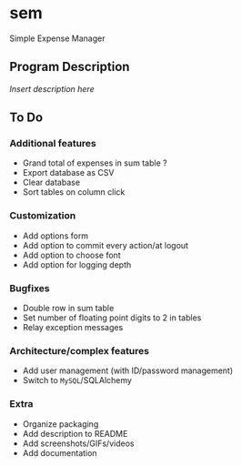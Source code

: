 # sem
Simple Expense Manager



## Program Description

*Insert description here*



## To Do

### Additional features
+ Grand total of expenses in sum table ?
+ Export database as CSV
+ Clear database
+ Sort tables on column click

### Customization
+ Add options form
+ Add option to commit every action/at logout
+ Add option to choose font
+ Add option for logging depth

### Bugfixes
+ Double row in sum table
+ Set number of floating point digits to 2 in tables
+ Relay exception messages

### Architecture/complex features
+ Add user management (with ID/password management)
+ Switch to `MySQL`/SQLAlchemy

### Extra
+ Organize packaging
+ Add description to README
+ Add screenshots/GIFs/videos
+ Add documentation
